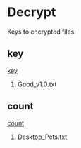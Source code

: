 # Decrypt
Keys to encrypted files
## key
[key](key)
1. Good_v1.0.txt
## count
[count](count)
1. Desktop_Pets.txt

